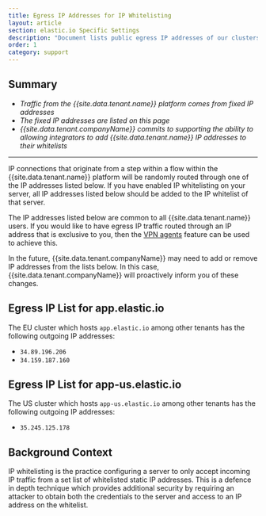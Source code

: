 ```yaml
---
title: Egress IP Addresses for IP Whitelisting
layout: article
section: elastic.io Specific Settings
description: "Document lists public egress IP addresses of our clusters to whitelist if required."
order: 1
category: support
---
```


## Summary
  * *Traffic from the {{site.data.tenant.name}} platform comes from fixed IP addresses*
  * *The fixed IP addresses are listed on this page*
  * *{{site.data.tenant.companyName}} commits to supporting the ability to allowing integrators to add {{site.data.tenant.name}} IP addresses to their whitelists*
---

IP connections that originate from a step within a flow within the {{site.data.tenant.name}} platform will be randomly routed through one of the IP addresses listed below. If you have enabled IP whitelisting on your server, all IP addresses listed below should be added to the IP whitelist of that server.

The IP addresses listed below are common to all {{site.data.tenant.name}} users. If you would like to have egress IP traffic routed through an IP address that is exclusive to you, then the [VPN agents](/guides/vpn-agent) feature can be used to achieve this. 

In the future, {{site.data.tenant.companyName}} may need to add or remove IP addresses from the lists below. In this case, {{site.data.tenant.companyName}} will proactively inform you of these changes.

## Egress IP List for app.elastic.io

The EU cluster which hosts `app.elastic.io` among other tenants has the following
outgoing IP addresses:

*   `34.89.196.206`
*   `34.159.187.160`

## Egress IP List for app-us.elastic.io
The US cluster which hosts `app-us.elastic.io` among other tenants has the following
outgoing IP addresses:

* `35.245.125.178`

## Background Context
IP whitelisting is the practice configuring a server to only accept incoming IP traffic from a set list of whitelisted static IP addresses. This is a defence in depth technique which provides additional security by requiring an attacker to obtain both the credentials to the server and access to an IP address on the whitelist.
